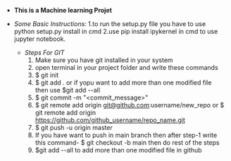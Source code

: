 - **This is a Machine learning Projet** 

 - *Some Basic Instructions:*
        1.to run the setup.py file you have to use python setup.py install in cmd
        2.use pip install ipykernel in cmd to use jupyter notebook.



    - *Steps For GIT* 
        1. Make sure you have git installed in your system
        2. open terminal in your project folder and write these commands
        3. $ git init
        4. $ git add .  or if yopu want to add more than one modified file then use $git add --all
        5. $ git commit -m "<commit_message>"
        6. $ git remote add origin git@github.com:username/new_repo or $ git remote add origin https://github.com/github_username/repo_name.git
        7. $ git push -u origin master 
        8. If you have want to push in main branch then after  step-1 write this command-
                $ git checkout -b main
                then do rest of the steps
        8. $git add --all to add more than one modified file in github 